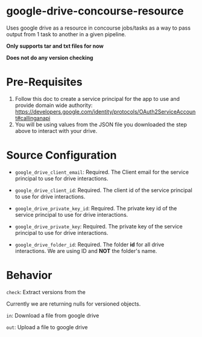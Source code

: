 # google-drive-concourse-resource

Uses google drive as a resource in concourse jobs/tasks as a way to pass output from 1 task to another in a given pipeline.

**Only supports tar and txt files for now**

**Does not do any version checking**

# Pre-Requisites

1. Follow this doc to create a service principal for the app to use and provide domain wide authority: https://developers.google.com/identity/protocols/OAuth2ServiceAccount#callinganapi
1. You will be using values from the JSON file you downloaded the step above to interact with your drive.

# Source Configuration

* ``google_drive_client_email``: Required. The Client email for the service principal to use for drive interactions.

* ``google_drive_client_id``: Required. The client id of the service principal to use for drive interactions.

* ``google_drive_private_key_id``: Required. The private key id of the service principal to use for drive interactions.

* ``google_drive_private_key``: Required. The private key of the service principal to use for drive interactions.

* ``google_drive_folder_id``: Required. The folder **id** for all drive interactions. We are using ID and **NOT** the folder's name.

# Behavior

``check``: Extract versions from the

Currently we are returning nulls for versioned objects.

``in``: Download a file from google drive

``out``: Upload a file to google drive
